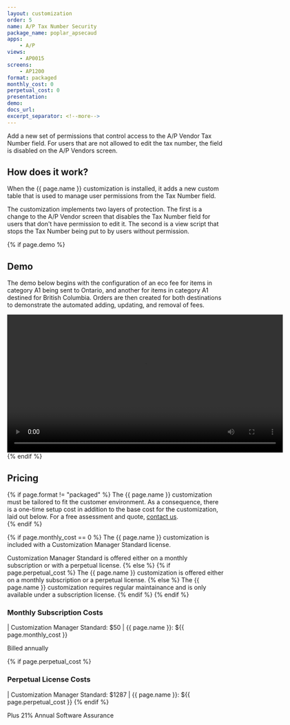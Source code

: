 ```yaml
---
layout: customization
order: 5
name: A/P Tax Number Security
package_name: poplar_apsecaud
apps:
    - A/P
views:
    - AP0015
screens:
    - AP1200
format: packaged
monthly_cost: 0
perpetual_cost: 0
presentation: 
demo: 
docs_url: 
excerpt_separator: <!--more-->
---
```


Add a new set of permissions that control access to the A/P Vendor Tax
Number field.  For users that are not allowed to edit the tax number,
the field is disabled on the A/P Vendors screen.
<!--more-->

## How does it work?

When the {{ page.name }} customization is installed, it adds a new 
custom table that is used to manage user permissions from the Tax Number
field.

The customization implements two layers of protection. The first is a
change to the A/P Vendor screen that disables the Tax Number field for 
users that don't have permission to edit it.  The second is a view script
that stops the Tax Number being put to by users without permission.

{% if page.demo %}
## Demo

The demo below begins with the configuration of an eco fee for items in 
category A1 being sent to Ontario, and another for items in category A1 
destined for British Columbia.  Orders are then created for both destinations
to demonstrate the automated adding, updating, and removal of fees.

<video width="640" controls>
  <source src="{{ page.demo }}" type="video/mp4">
  Your browser doesn't support the video tag.
</video>
{% endif %}

## Pricing

{% if page.format != "packaged" %}
The {{ page.name }} customization must be tailored to fit the customer 
environment. As a consequence, there is a one-time setup cost in addition 
to the base cost for the customization, laid out below. For a free assessment
and quote,  <a href="mailto:chris@poplars.dev">contact us</a>.  
{% endif %}

{% if page.monthly_cost == 0 %}
The {{ page.name }} customization is included with a Customization Manager 
Standard license.  

Customization Manager Standard is offered either on a monthly 
subscription or with a perpetual license.
{% else %}
    {% if page.perpetual_cost %}
The {{ page.name }} customization is offered either on a monthly 
subscription or a perpetual license.
    {% else %}
The {{ page.name }} customization requires regular maintainance and is only
available under a subscription license.
    {% endif %}
{% endif %}

### Monthly Subscription Costs

| Customization Manager Standard: $50
| {{ page.name }}: ${{ page.monthly_cost }}

Billed annually

{% if page.perpetual_cost %}
### Perpetual License Costs

| Customization Manager Standard: $1287
| {{ page.name }}: ${{ page.perpetual_cost }}
{% endif %}

Plus 21% Annual Software Assurance
